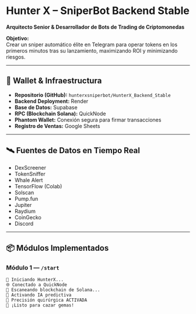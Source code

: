 # Hunter X – SniperBot Backend Stable

**Arquitecto Senior & Desarrollador de Bots de Trading de Criptomonedas**

**Objetivo:**  
Crear un sniper automático élite en Telegram para operar tokens en los primeros minutos tras su lanzamiento, maximizando ROI y minimizando riesgos.

---

## 🔐 Wallet & Infraestructura

- **Repositorio (GitHub):** `hunterxsniperbot/HunterX_Backend_Stable`  
- **Backend Deployment:** Render  
- **Base de Datos:** Supabase  
- **RPC (Blockchain Solana):** QuickNode  
- **Phantom Wallet:** Conexión segura para firmar transacciones  
- **Registro de Ventas:** Google Sheets  

---

## 🛰️ Fuentes de Datos en Tiempo Real

- DexScreener  
- TokenSniffer  
- Whale Alert  
- TensorFlow (Colab)  
- Solscan  
- Pump.fun  
- Jupiter  
- Raydium  
- CoinGecko  
- Discord  

---

## 📦 Módulos Implementados

### Módulo 1 — `/start`  
```text
👻 Iniciando HunterX...  
🌐 Conectado a QuickNode  
📡 Escaneando blockchain de Solana...  
🧠 Activando IA predictiva  
🎯 Precisión quirúrgica ACTIVADA  
🚀 ¡Listo para cazar gemas!
